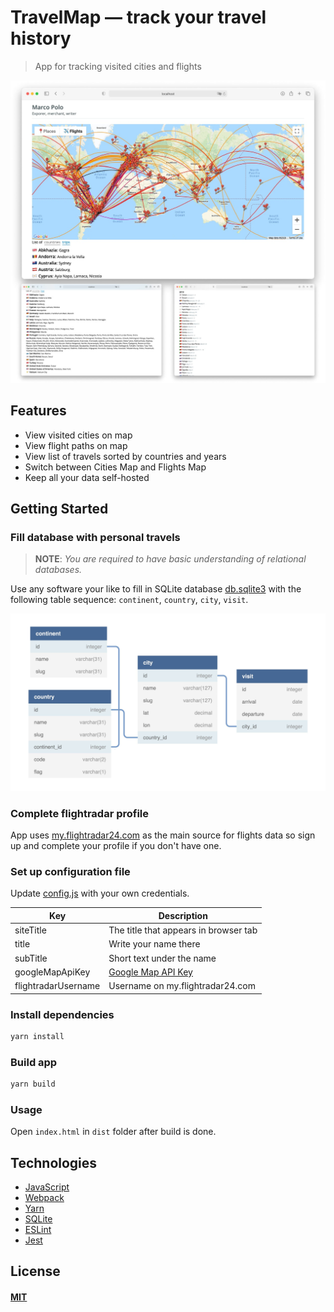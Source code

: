 # TravelMap — track your travel history

> App for tracking visited cities and flights

![travelmap](./preview.jpg)

## Features

- View visited cities on map
- View flight paths on map
- View list of travels sorted by countries and years
- Switch between Cities Map and Flights Map
- Keep all your data self-hosted

## Getting Started

### Fill database with personal travels

> **NOTE**: _You are required to have basic understanding of relational databases._

Use any software your like to fill in SQLite database [db.sqlite3](db.sqlite3) with the following table sequence: `continent`, `country`, `city`, `visit`.

![travelmap](./dbschema.jpg)

### Complete flightradar profile

App uses [my.flightradar24.com](https://my.flightradar24.com) as the main source for flights data so sign up and complete your profile if you don't have one.

### Set up configuration file

Update [config.js](src/config.js) with your own credentials.

| Key                 | Description                                                                                   |
| ------------------- | --------------------------------------------------------------------------------------------- |
| siteTitle           | The title that appears in browser tab                                                         |
| title               | Write your name there                                                                         |
| subTitle            | Short text under the name                                                                     |
| googleMapApiKey     | [Google Map API Key](https://developers.google.com/maps/documentation/javascript/get-api-key) |
| flightradarUsername | Username on my.flightradar24.com                                                              |

### Install dependencies

```sh
yarn install
```

### Build app

```sh
yarn build
```

### Usage

Open `index.html` in `dist` folder after build is done.

## Technologies

- [JavaScript](https://developer.mozilla.org/en-US/docs/Web/JavaScript)
- [Webpack](http://webpack.js.org)
- [Yarn](https://yarnpkg.com)
- [SQLite](https://www.sqlite.org/index.html)
- [ESLint](https://eslint.org)
- [Jest](https://jestjs.io)

## License

#### [MIT](./LICENSE)
